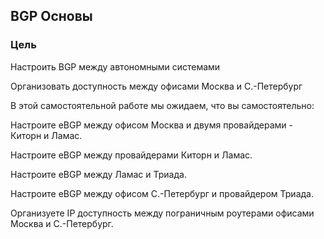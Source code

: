 ## BGP Основы

### Цель
Настроить BGP между автономными системами


Организовать доступность между офисами Москва и С.-Петербург


В этой самостоятельной работе мы ожидаем, что вы самостоятельно:

Настроите eBGP между офисом Москва и двумя провайдерами - Киторн и Ламас.

Настроите eBGP между провайдерами Киторн и Ламас.

Настроите eBGP между Ламас и Триада.

Настроите eBGP между офисом С.-Петербург и провайдером Триада.

Организуете IP доступность между пограничным роутерами офисами Москва и С.-Петербург.
